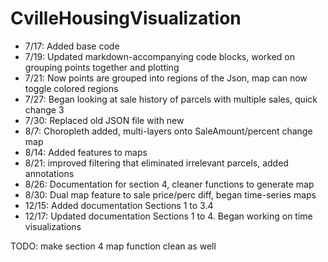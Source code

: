 # CvilleHousingVisualization
- 7/17: Added base code
- 7/19: Updated markdown-accompanying code blocks, worked on grouping points together and plotting 
- 7/21: Now points are grouped into regions of the Json, map can now toggle colored regions 
- 7/27: Began looking at sale history of parcels with multiple sales, quick change 3
- 7/30: Replaced old JSON file with new
- 8/7: Choropleth added, multi-layers onto SaleAmount/percent change map
- 8/14: Added features to maps
- 8/21: improved filtering that eliminated irrelevant parcels, added annotations
- 8/26: Documentation for section 4, cleaner functions to generate map
- 8/30: Dual map feature to sale price/perc diff, began time-series maps
- 12/15: Added documentation Sections 1 to 3.4
- 12/17: Updated documentation Sections 1 to 4. Began working on time visualizations

TODO: make section 4 map function clean as well
